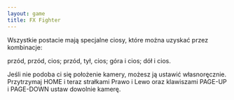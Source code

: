 ```yaml
---
layout: game
title: FX Fighter
---
```


Wszystkie postacie mają specjalne ciosy, które można uzyskać 
przez 
kombinacje:

 przód, przód, cios;
 przód, tył, cios;
 góra i cios;
 dół i cios.

Jeśli nie podoba ci się położenie kamery, możesz ją ustawić 
własnoręcznie.
Przytrzymaj HOME i teraz strałkami Prawo i Lewo oraz klawiszami 
PAGE-UP i
PAGE-DOWN ustaw dowolnie kamerę.
